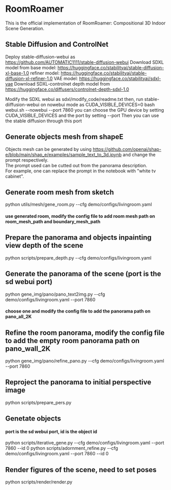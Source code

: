 # RoomRoamer

This is the official implementation of RoomRoamer: Compositional 3D Indoor Scene Generation.

## Stable Diffusion and ControlNet
Deploy stable-diffusion-webui as https://github.com/AUTOMATIC1111/stable-diffusion-webui
Download SDXL model from 
base model: https://huggingface.co/stabilityai/stable-diffusion-xl-base-1.0
refiner model: https://huggingface.co/stabilityai/stable-diffusion-xl-refiner-1.0
VAE model: https://huggingface.co/stabilityai/sdxl-vae
Download SDXL-controlnet depth model from https://huggingface.co/diffusers/controlnet-depth-sdxl-1.0

Modify the SDXL webui as sdxl/modify_code/readme.txt
then, run stable-diiffusion-webui on nowebui mode as
CUDA_VISIBLE_DEVICES=0 bash webui.sh --nowebui --port 7860
you can choose the GPU device by setting CUDA_VISIBLE_DEVICES and the port by setting --port
Then you can use the stable diffusion through this port
## Generate objects mesh from shapeE
Objects mesh can be generated by using https://github.com/openai/shap-e/blob/main/shap_e/examples/sample_text_to_3d.ipynb and change the prompt respectively.  
The prompt used can be cutted out from the panorama description.  
For example, one can replace the prompt in the notebook with "white tv cabinet".  

## Generate room mesh from sketch
python utils/mesh/gene_room.py --cfg demo/configs/livingroom.yaml
#### use generated room, modify the config file to add room mesh path on room_mesh_path and boundary_mesh_path

## Prepare the panorama and objects inpainting view depth of the scene
python scripts/prepare_depth.py --cfg demo/configs/livingroom.yaml

## Generate the panorama of the scene (port is the sd webui port)
python gene_img/pano/pano_text2img.py --cfg demo/configs/livingroom.yaml --port 7860
#### choose one and modify the config file to add the panorama path on pano_all_2K

## Refine the room panorama, modify the config file to add the empty room panorama path on pano_wall_2K
python gene_img/pano/refine_pano.py --cfg demo/configs/livingroom.yaml --port 7860
## Reproject the panorama to initial perspective image
python scripts/prepare_pers.py

## Genetate objects
#### port is the sd webui port, id is the object id
python scripts/iterative_gene.py --cfg demo/configs/livingroom.yaml --port 7860 --id 0
python scripts/adornment_refine.py --cfg demo/configs/livingroom.yaml --port 7860 --id 0

## Render figures of the scene, need to set poses
python scripts/render/render.py